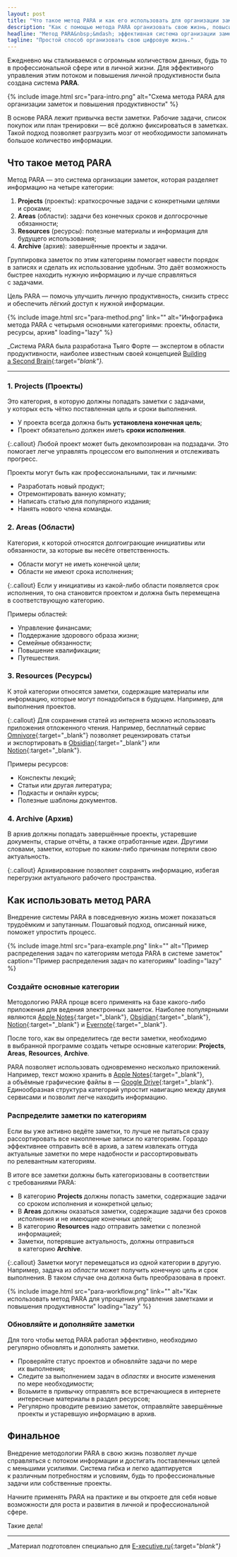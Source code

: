 ```yaml
---
layout: post
title: "Что такое метод PARA и как его использовать для организации заметок"
description: "Как с помощью метода PARA организовать свою жизнь, повысить продуктивность и снизить стресс."
headline: "Метод PARA&nbsp;&mdash; эффективная система организации заметок"
tagline: "Простой способ организовать свою цифровую жизнь."
---
```


Ежедневно мы&nbsp;сталкиваемся с&nbsp;огромным количеством данных, будь&nbsp;то в&nbsp;профессиональной сфере или в&nbsp;личной жизни. Для эффективного управления этим потоком и&nbsp;повышения личной продуктивности была создана система **PARA**.

{% include image.html src="para-intro.png" alt="Схема метода PARA для организации заметок и повышения продуктивности" %}

В&nbsp;основе PARA лежит привычка вести заметки. Рабочие задачи, список покупок или план тренировки&nbsp;&mdash; всё должно фиксироваться в&nbsp;заметках. Такой подход позволяет разгрузить мозг от&nbsp;необходимости запоминать большое количество информации.

## Что такое метод PARA

Метод PARA&nbsp;&mdash; это система организации заметок, которая разделяет информацию на&nbsp;четыре категории:

1. **Projects** (проекты): краткосрочные задачи с&nbsp;конкретными целями и&nbsp;сроками;
2. **Areas** (области): задачи без конечных сроков и&nbsp;долгосрочные обязанности;
3. **Resources** (ресурсы): полезные материалы и&nbsp;информация для будущего использования;
4. **Archive** (архив): завершённые проекты и задачи.

Группировка заметок по&nbsp;этим категориям помогает навести порядок в&nbsp;записях и&nbsp;сделать их&nbsp;использование удобным. Это даёт возможность быстрее находить нужную информацию и&nbsp;лучше справляться с&nbsp;задачами.

Цель PARA&nbsp;&mdash; помочь улучшить личную продуктивность, снизить стресс и&nbsp;обеспечить лёгкий доступ к&nbsp;нужной информации.

{% include image.html src="para-method.png" link="" alt="Инфографика метода PARA с четырьмя основными категориями: проекты, области, ресурсы, архив" loading="lazy" %}

_Система PARA была разработана Тьяго Форте&nbsp;&mdash; экспертом в&nbsp;области продуктивности, наиболее известным своей концепцией [Building a&nbsp;Second Brain](https://www.buildingasecondbrain.com/){:target="_blank"}._

---

### 1. Projects (Проекты)

Это категория, в&nbsp;которую должны попадать заметки с&nbsp;задачами, у&nbsp;которых есть чётко поставленная цель и&nbsp;сроки выполнения.

- У&nbsp;проекта всегда должна быть **установлена конечная цель**;
- Проект обязательно должен иметь **сроки исполнения**.

{:.callout}
Любой проект может быть декомпозирован на&nbsp;подзадачи. Это помогает легче управлять процессом его выполнения и&nbsp;отслеживать прогресс.

Проекты могут быть как профессиональными, так и личными:

- Разработать новый продукт;
- Отремонтировать ванную комнату;
- Написать статью для популярного издания;
- Нанять нового члена команды.

### 2. Areas (Области)

Категория, к&nbsp;которой относятся долгоиграющие инициативы или обязанности, за&nbsp;которые вы&nbsp;несёте ответственность.

- Области могут не&nbsp;иметь конечной цели;
- Области не&nbsp;имеют срока исполнения;

{:.callout}
Если у&nbsp;инициативы из&nbsp;какой-либо области появляется срок исполнения, то&nbsp;она становится проектом и&nbsp;должна быть перемещена в&nbsp;соответствующую категорию.

Примеры областей:

- Управление финансами;
- Поддержание здорового образа жизни;
- Семейные обязанности;
- Повышение квалификации;
- Путешествия.

### 3. Resources (Ресурсы)

К&nbsp;этой категории относятся заметки, содержащие материалы или информацию, которые могут понадобиться в&nbsp;будущем. Например, для выполнения проектов.

{:.callout}
Для сохранения статей из&nbsp;интернета можно использовать приложения отложенного чтения. Например, бесплатный сервис [Omnivore](https://omnivore.app/home){:target="_blank"} позволяет рецензировать статьи и&nbsp;экспортировать в&nbsp;[Obsidian](https://obsidian.md){:target="_blank"} или [Notion](https://www.notion.so){:target="_blank"}.

Примеры ресурсов:

- Конспекты лекций;
- Статьи или другая литература;
- Подкасты и онлайн курсы;
- Полезные шаблоны документов.

### 4. Archive (Архив)

В&nbsp;архив должны попадать завершённые проекты, устаревшие документы, старые отчёты, а&nbsp;также отработанные идеи. Другими словами, заметки, которые по&nbsp;каким-либо причинам потеряли свою актуальность.

{:.callout}
Архивирование позволяет сохранять информацию, избегая перегрузки актуального рабочего пространства.

## Как использовать метод PARA

Внедрение системы PARA в&nbsp;повседневную жизнь может показаться трудоёмким и&nbsp;запутанным. Пошаговый подход, описанный ниже, поможет упростить процесс.

{% include image.html src="para-example.png" link="" alt="Пример распределения задач по категориям метода PARA в системе заметок" caption="Пример распределения задач по категориям" loading="lazy" %}

### Создайте основные категории

Методологию PARA проще всего применять на&nbsp;базе какого-либо приложения для ведения электронных заметок. Наиболее популярными являются [Apple Notes](https://apps.apple.com/us/app/notes/id1110145109){:target="_blank"}, [Obsidian](https://obsidian.md){:target="_blank"}, [Notion](https://www.notion.so){:target="_blank"} и&nbsp;[Evernote](https://evernote.com){:target="_blank"}.

После того, как вы&nbsp;определитесь где вести заметки, необходимо в&nbsp;выбранной программе создать четыре основные категории: **Projects**, **Areas**, **Resources**, **Archive**.

PARA позволяет использовать одновременно несколько приложений. Например, текст можно хранить в&nbsp;[Apple Notes](https://apps.apple.com/us/app/notes/id1110145109){:target="_blank"}, а&nbsp;объёмные графические файлы в&nbsp;&mdash; [Google Drive](https://www.google.com/drive/){:target="_blank"}. Единообразная структура категорий упростит навигацию между двумя сервисами и позволит легче находить информацию.

### Распределите заметки по&nbsp;категориям

Если вы&nbsp;уже активно ведёте заметки, то&nbsp;лучше не&nbsp;пытаться сразу рассортировать все накопленные записи по&nbsp;категориям. Гораздо эффективнее отправить всё в&nbsp;архив, а&nbsp;затем извлекать оттуда актуальные заметки по&nbsp;мере надобности и&nbsp;рассортировывать по&nbsp;релевантным категориям.

В&nbsp;итоге все заметки должны быть категоризованы в&nbsp;соответствии с&nbsp;требованиями PARA:

- В&nbsp;категорию **Projects** должны попасть заметки, содержащие задачи со&nbsp;сроком исполнения и&nbsp;конкретной целью;
- В&nbsp;**Areas** должны оказаться заметки, содержащие задачи без сроков исполнения и&nbsp;не&nbsp;имеющие конечных целей;
- В&nbsp;категорию **Resources** надо отправить заметки с&nbsp;полезной информацией;
- Заметки, потерявшие актуальность, должны отправиться в&nbsp;категорию **Archive**.

{:.callout}
Заметки могут перемещаться из&nbsp;одной категории в&nbsp;другую. Например, задача из&nbsp;_области_ может получить конечную цель и&nbsp;срок выполнения. В&nbsp;таком случае она должна быть преобразована в&nbsp;проект.

{% include image.html src="para-workflow.png" link="" alt="Как использовать метод PARA для упрощения управления заметками и повышения продуктивности" loading="lazy" %}

### Обновляйте и&nbsp;дополняйте заметки

Для того чтобы метод PARA работал эффективно, необходимо регулярно обновлять и&nbsp;дополнять заметки.

- Проверяйте статус проектов и&nbsp;обновляйте задачи по&nbsp;мере их&nbsp;выполнения;
- Следите за&nbsp;выполнением задач в&nbsp;_областях_ и&nbsp;вносите изменения по&nbsp;мере необходимости;
- Возьмите в&nbsp;привычку отправлять все встречающиеся в&nbsp;интернете интересные материалы в&nbsp;раздел ресурсов;
- Регулярно проводите ревизию заметок, отправляйте завершённые проекты и&nbsp;устаревшую информацию в&nbsp;архив.

## Финальное

Внедрение методологии PARA в&nbsp;свою жизнь позволяет лучше справляться с&nbsp;потоком информации и&nbsp;достигать поставленных целей с&nbsp;меньшими усилиями. Система гибка и&nbsp;легко адаптируется к&nbsp;различным потребностям и&nbsp;условиям, будь&nbsp;то профессиональные задачи или собственные проекты.

Начните применять PARA на&nbsp;практике и&nbsp;вы&nbsp;откроете для себя новые возможности для роста и&nbsp;развития в&nbsp;личной и&nbsp;профессиональной сфере.

Такие дела!

---

_Материал подготовлен специально для [E-xecutive.ru](https://www.e-xecutive.ru/career/lichnaya-effektivnost/1997639-metod-para-kak-razgruzit-mozg-ot-zadach-i-informatsii-s-pomoschu-sistemy-zametok){:target="_blank"}_
